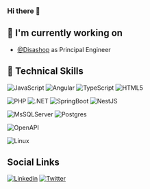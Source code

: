 ### Hi there 👋

## 🔭 I'm currently working on

- [@Disashop](https://github.com/Disashopp) as Principal Engineer

## 💼 Technical Skills
![JavaScript](https://img.shields.io/badge/javascript-%23323330.svg?style=for-the-badge&logo=javascript&logoColor=%23F7DF1E)
![Angular](https://img.shields.io/badge/angular-%23DD0031.svg?style=for-the-badge&logo=angular&logoColor=white)
![TypeScript](https://img.shields.io/badge/typescript-%23007ACC.svg?style=for-the-badge&logo=typescript&logoColor=white)
![HTML5](https://img.shields.io/badge/html5-%23E34F26.svg?style=for-the-badge&logo=html5&logoColor=white)

![PHP](https://img.shields.io/badge/php-%237A86B8.svg?style=for-the-badge&logo=php&logoColor=white)
![.NET](https://img.shields.io/badge/.net-%233484D2.svg?style=for-the-badge&logo=.net&logoColor=white)
![SpringBoot](https://img.shields.io/badge/springboot-%236DB33F2.svg?style=for-the-badge&logo=springboot&logoColor=white)
![NestJS](https://img.shields.io/badge/NestJS-%23E0234E.svg?style=for-the-badge&logo=nestjs&logoColor=white)

![MsSQLServer](https://img.shields.io/badge/mssqlserver-%23CC2927.svg?style=for-the-badge&logo=microsoftsqlserver&logoColor=white)
![Postgres](https://img.shields.io/badge/postgres-%23316192.svg?style=for-the-badge&logo=postgresql&logoColor=white)

![OpenAPI](https://img.shields.io/badge/OpenAPI-%23316192.svg?style=for-the-badge&logo=openapiinitiative&logoColor=white)

![Linux](https://img.shields.io/badge/Linux-%23323330.svg?style=for-the-badge&logo=linux&logoColor=%23FCC624)

## Social Links
[![Linkedin](https://img.shields.io/badge/manuelbarallobre-blue?logo=linkedin&logoColor=white&style=for-the-badge)](https://www.linkedin.com/in/manuelbarallobre/)
[![Twitter](https://img.shields.io/badge/@ManuelBarall-blue?style=for-the-badge&logo=twitter&logoColor=white)](https://twitter.com/ManuelBarall)
